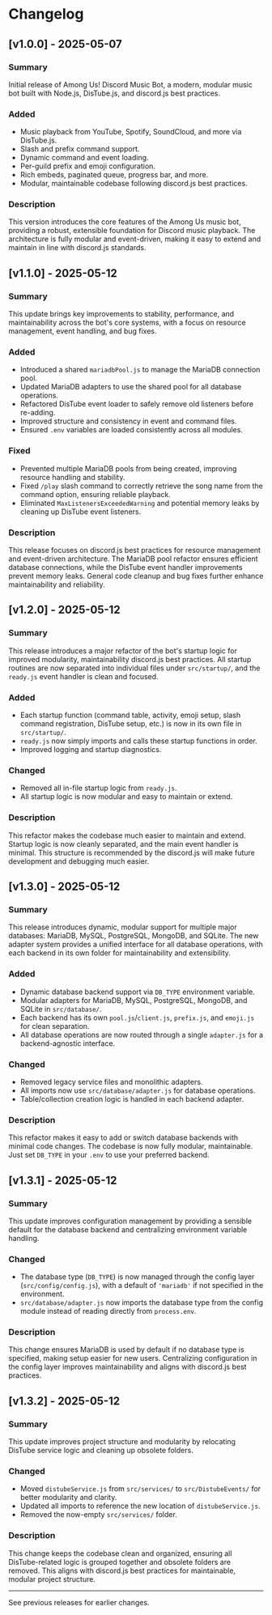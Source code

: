 # Changelog

## [v1.0.0] - 2025-05-07

### Summary
Initial release of Among Us! Discord Music Bot, a modern, modular music bot built with Node.js, DisTube.js, and discord.js best practices.

### Added
- Music playback from YouTube, Spotify, SoundCloud, and more via DisTube.js.
- Slash and prefix command support.
- Dynamic command and event loading.
- Per-guild prefix and emoji configuration.
- Rich embeds, paginated queue, progress bar, and more.
- Modular, maintainable codebase following discord.js best practices.

### Description
This version introduces the core features of the Among Us music bot, providing a robust, extensible foundation for Discord music playback. The architecture is fully modular and event-driven, making it easy to extend and maintain in line with discord.js standards.

## [v1.1.0] - 2025-05-12

### Summary
This update brings key improvements to stability, performance, and maintainability across the bot's core systems, with a focus on resource management, event handling, and bug fixes.

### Added
- Introduced a shared `mariadbPool.js` to manage the MariaDB connection pool.
- Updated MariaDB adapters to use the shared pool for all database operations.
- Refactored DisTube event loader to safely remove old listeners before re-adding.
- Improved structure and consistency in event and command files.
- Ensured `.env` variables are loaded consistently across all modules.

### Fixed
- Prevented multiple MariaDB pools from being created, improving resource handling and stability.
- Fixed `/play` slash command to correctly retrieve the song name from the command option, ensuring reliable playback.
- Eliminated `MaxListenersExceededWarning` and potential memory leaks by cleaning up DisTube event listeners.

### Description
This release focuses on discord.js best practices for resource management and event-driven architecture. The MariaDB pool refactor ensures efficient database connections, while the DisTube event handler improvements prevent memory leaks. General code cleanup and bug fixes further enhance maintainability and reliability.

## [v1.2.0] - 2025-05-12

### Summary
This release introduces a major refactor of the bot's startup logic for improved modularity, maintainability discord.js best practices. 
All startup routines are now separated into individual files under `src/startup/`, and the `ready.js` event handler is clean and focused.

### Added
- Each startup function (command table, activity, emoji setup, slash command registration, DisTube setup, etc.) is now in its own file in `src/startup/`.
- `ready.js` now simply imports and calls these startup functions in order.
- Improved logging and startup diagnostics.

### Changed
- Removed all in-file startup logic from `ready.js`.
- All startup logic is now modular and easy to maintain or extend.

### Description
This refactor makes the codebase much easier to maintain and extend. Startup logic is now cleanly separated, and the main event handler is minimal. This structure is recommended by the discord.js will make future development and debugging much easier.

## [v1.3.0] - 2025-05-12

### Summary
This release introduces dynamic, modular support for multiple major databases: MariaDB, MySQL, PostgreSQL, MongoDB, and SQLite. The new adapter system provides a unified interface for all database operations, with each backend in its own folder for maintainability and extensibility.

### Added
- Dynamic database backend support via `DB_TYPE` environment variable.
- Modular adapters for MariaDB, MySQL, PostgreSQL, MongoDB, and SQLite in `src/database/`.
- Each backend has its own `pool.js`/`client.js`, `prefix.js`, and `emoji.js` for clean separation.
- All database operations are now routed through a single `adapter.js` for a backend-agnostic interface.

### Changed
- Removed legacy service files and monolithic adapters.
- All imports now use `src/database/adapter.js` for database operations.
- Table/collection creation logic is handled in each backend adapter.

### Description
This refactor makes it easy to add or switch database backends with minimal code changes. The codebase is now fully modular, maintainable. Just set `DB_TYPE` in your `.env` to use your preferred backend.

## [v1.3.1] - 2025-05-12

### Summary
This update improves configuration management by providing a sensible default for the database backend and centralizing environment variable handling.

### Changed
- The database type (`DB_TYPE`) is now managed through the config layer (`src/config/config.js`), with a default of `'mariadb'` if not specified in the environment.
- `src/database/adapter.js` now imports the database type from the config module instead of reading directly from `process.env`.

### Description
This change ensures MariaDB is used by default if no database type is specified, making setup easier for new users. Centralizing configuration in the config layer improves maintainability and aligns with discord.js best practices.

## [v1.3.2] - 2025-05-12

### Summary
This update improves project structure and modularity by relocating DisTube service logic and cleaning up obsolete folders.

### Changed
- Moved `distubeService.js` from `src/services/` to `src/DistubeEvents/` for better modularity and clarity.
- Updated all imports to reference the new location of `distubeService.js`.
- Removed the now-empty `src/services/` folder.

### Description
This change keeps the codebase clean and organized, ensuring all DisTube-related logic is grouped together and obsolete folders are removed. This aligns with discord.js best practices for maintainable, modular project structure.

---

See previous releases for earlier changes. 